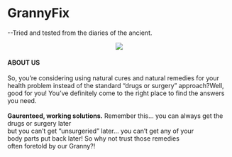 # GrannyFix
--Tried and tested from the diaries of the ancient.

<center><img src="https://d1u5p3l4wpay3k.cloudfront.net/zelda_gamepedia_en/thumb/8/8f/Grandma_The_Wind_Waker_HD.png/150px-Grandma_The_Wind_Waker_HD.png?version=70ccc0bfba03b47fc39ae18f5d840ada"></center>

<h4>ABOUT US<br></h4>
So, you’re considering using natural cures and natural remedies for your health problem instead of the standard “drugs or surgery” approach?Well, good for you! You’ve definitely come to the right place to find the answers you need.<br><br>
                                      <strong>  Gaurenteed, working solutions.</strong>
Remember this… you can always get the drugs or surgery later<br> but you can’t get “unsurgeried” later… you can’t get any of your<br> body parts put back later! So why not trust those remedies <br>often foretold by our Granny?!
                                      
    
                                        
                                       
                                        
                                        
